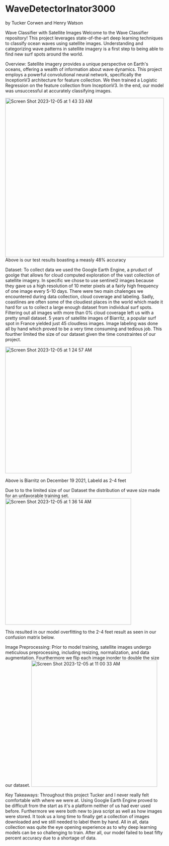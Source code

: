 # WaveDetectorInator3000
by Tucker Corwen and Henry Watson


Wave Classifier with Satellite Images
Welcome to the Wave Classifier repository! This project leverages state-of-the-art deep learning techniques to classify ocean waves using satellite images. Understanding and categorizing wave patterns in satellite imagery is a first step to being able to find new surf spots around the world.  

Overview:
Satellite imagery provides a unique perspective on Earth's oceans, offering a wealth of information about wave dynamics. This project employs a powerful convolutional neural network, specifically the InceptionV3 architecture for feature collection. We then trained a Logistic Regression on the feature collection from InceptionV3. In the end, our model was unsuccessful at accurately classifying images.

<img width="504" alt="Screen Shot 2023-12-05 at 1 43 33 AM" src="https://github.com/HenryWatson11/WaveDetectorInator3000/assets/152929762/a1b372d3-2b75-4894-b8a6-3e07fe430623">
Above is our test results boasting a measly 48% accuracy


Dataset:
To collect data we used the Google Earth Engine, a pruduct of goolge that allows for cloud computed exploration of the vast collection of satellite imagery. In specific we chose to use sentinel2 images because they gave us a high resolution of 10 meter pixels at a fairly high frequency of one image every 5-10 days. There were two main chalenges we encountered during data collection, cloud coverage and labeling.
Sadly, coastlines are often some of the cloudiest places in the world which made it hard for us to collect a large enough dataset from individual surf spots. Filtering out all images with more than 0% cloud coverage left us with a pretty small dataset. 5 years of satellite images of Biarritz, a popular surf spot in France yielded just 45 cloudless images. Image labeling was done all by hand which proved to be a very time consuming and tedious job. This fourther limited the size of our dataset given the time constraintes of our project.

<img width="401" alt="Screen Shot 2023-12-05 at 1 24 57 AM" src="https://github.com/HenryWatson11/WaveDetectorInator3000/assets/152929762/d545251a-c636-437a-bfc3-4287b2074c11">

Above is Biarritz on December 19 2021, Labeld as 2-4 feet

Due to to the limited size of our Dataset the distribution of wave size made for an unfavorable training set. 
<img width="400" alt="Screen Shot 2023-12-05 at 1 36 14 AM" src="https://github.com/HenryWatson11/WaveDetectorInator3000/assets/152929762/e32f5ed9-be2d-4b01-a615-b2bec9cde2c2">

This resulted in our model overfitting to the 2-4 feet result as seen in our confusion matrix below.


Image Preprocessing: Prior to model training, satellite images undergo meticulous preprocessing, including resizing, normalization, and data augmentation. Fourthermore we flip each image inorder to double the size our dataset.
<img width="400" alt="Screen Shot 2023-12-05 at 11 00 33 AM" src="https://github.com/HenryWatson11/WaveDetectorInator3000/assets/152929762/3742fbd0-ca97-4560-9b1a-31ee6b96a3cf">

Key Takeaways:
Throughout this project Tucker and I never really felt comfortable with where we were at. Using Google Earth Engine proved to be difficult from the start as it's a platform neither of us had ever used before. Furthermore we were both new to java script as well as how images were stored. It took us a long time to finally get a collection of images downloaded and we still needed to label them by hand. All in all, data collection was quite the eye opening experience as to why deep learning models can be so challenging to train. After all, our model failed to beat fifty percent accuracy due to a shortage of data.




